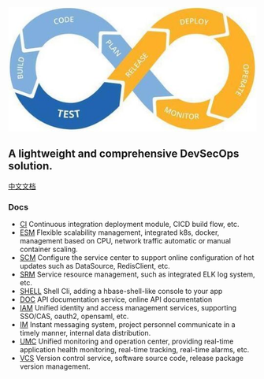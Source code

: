 ![DevSecOps](shots/logo.jpg)
## A lightweight and comprehensive DevSecOps solution.

[中文文档](README_CN.md)

### Docs
- [CI](super-devops-ci/README_CN.md)             Continuous integration deployment module, CICD build flow, etc.
- [ESM](super-devops-esm/README_CN.md)           Flexible scalability management, integrated k8s, docker, management based on CPU, network traffic automatic or manual container scaling.
- [SCM](super-devops-scm/README_CN.md)           Configure the service center to support online configuration of hot updates such as DataSource, RedisClient, etc.
- [SRM](super-devops-srm/README_CN.md)           Service resource management, such as integrated ELK log system, etc.
- [SHELL](super-devops-shell/README_CN.md)       Shell Cli, adding a hbase-shell-like console to your app
- [DOC](super-devops-doc/README_CN.md)           API documentation service, online API documentation
- [IAM](super-devops-iam/README_CN.md)           Unified identity and access management services, supporting SSO/CAS, oauth2, opensaml, etc.
- [IM](super-devops-im/README_CN.md)             Instant messaging system, project personnel communicate in a timely manner, internal data distribution.
- [UMC](super-devops-umc/README_CN.md)           Unified monitoring and operation center, providing real-time application health monitoring, real-time tracking, real-time alarms, etc.
- [VCS](super-devops-vcs/README_CN.md)           Version control service, software source code, release package version management.

